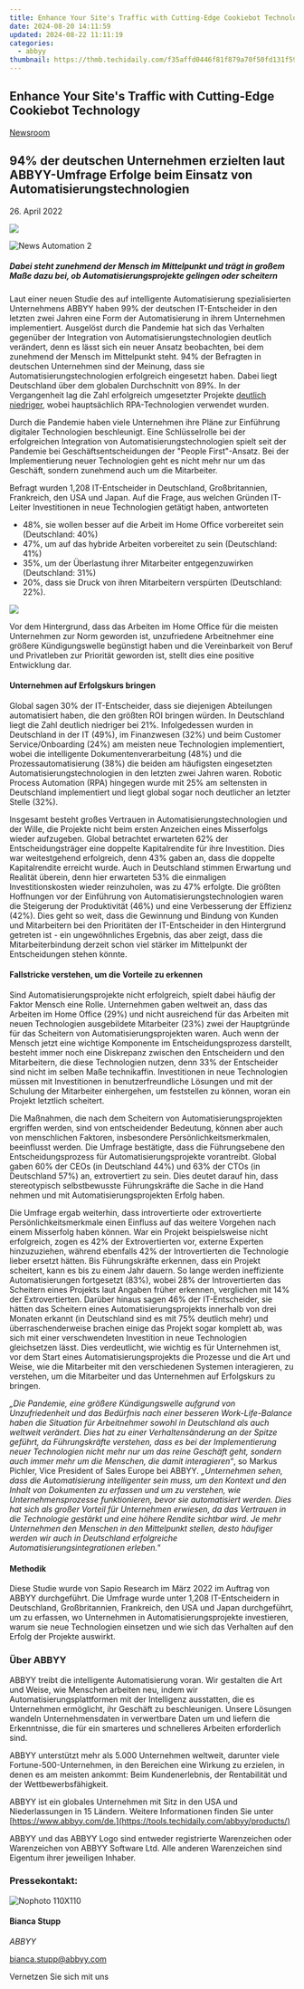 ```yaml
---
title: Enhance Your Site's Traffic with Cutting-Edge Cookiebot Technology
date: 2024-08-20 14:11:59
updated: 2024-08-22 11:11:19
categories:
  - abbyy
thumbnail: https://thmb.techidaily.com/f35affd0446f81f879a70f50fd131f599003c290d87b21cce9966af54d527118.jpg
---
```


## Enhance Your Site's Traffic with Cutting-Edge Cookiebot Technology

[Newsroom](https://tools.techidaily.com/abbyy/products/)

## 94% der deutschen Unternehmen erzielten laut ABBYY-Umfrage Erfolge beim Einsatz von Automatisierungstechnologien

26\. April 2022

![](https://content.abbyy.com/-/media/project/abbyy/abbyy/branchtemplates/shutterstock_1272462163_1296-x-729.jpg?h=729&iar=0&w=1296)

![News Automation 2](https://static5.abbyy.com/abbyycommedia/33484/news-automation-2.jpg) 

##### _Dabei steht zunehmend der Mensch im Mittelpunkt und trägt in großem Maße dazu bei, ob Automatisierungsprojekte gelingen oder scheitern_

Laut einer neuen Studie des auf intelligente Automatisierung spezialisierten Unternehmens ABBYY haben 99% der deutschen IT-Entscheider in den letzten zwei Jahren eine Form der Automatisierung in ihrem Unternehmen implementiert. Ausgelöst durch die Pandemie hat sich das Verhalten gegenüber der Integration von Automatisierungstechnologien deutlich verändert, denn es lässt sich ein neuer Ansatz beobachten, bei dem zunehmend der Mensch im Mittelpunkt steht. 94% der Befragten in deutschen Unternehmen sind der Meinung, dass sie Automatisierungstechnologien erfolgreich eingesetzt haben. Dabei liegt Deutschland über dem globalen Durchschnitt von 89%. In der Vergangenheit lag die Zahl erfolgreich umgesetzter Projekte [deutlich niedriger](https://www.ey.com/en%5Fgl/consulting/five-design-principles-to-help-build-confidence-in-rpa-implement), wobei hauptsächlich RPA-Technologien verwendet wurden.

Durch die Pandemie haben viele Unternehmen ihre Pläne zur Einführung digitaler Technologien beschleunigt. Eine Schlüsselrolle bei der erfolgreichen Integration von Automatisierungstechnologien spielt seit der Pandemie bei Geschäftsentscheidungen der "People First"-Ansatz. Bei der Implementierung neuer Technologien geht es nicht mehr nur um das Geschäft, sondern zunehmend auch um die Mitarbeiter.

Befragt wurden 1,208 IT-Entscheider in Deutschland, Großbritannien, Frankreich, den USA und Japan. Auf die Frage, aus welchen Gründen IT-Leiter Investitionen in neue Technologien getätigt haben, antworteten

* 48%, sie wollen besser auf die Arbeit im Home Office vorbereitet sein (Deutschland: 40%)
* 47%, um auf das hybride Arbeiten vorbereitet zu sein (Deutschland: 41%)
* 35%, um der Überlastung ihrer Mitarbeiter entgegenzuwirken (Deutschland: 31%)
* 20%, dass sie Druck von ihren Mitarbeitern verspürten (Deutschland: 22%).

[![](https://static1.abbyy.com/abbyycommedia/35599/2022-04-25_infgraphic_survey_de_final.jpg?width=1068&height=558)](https://www.abbyy.com/media/35599/2022-04-25%5Finfgraphic%5Fsurvey%5Fde%5Ffinal.jpg)

Vor dem Hintergrund, dass das Arbeiten im Home Office für die meisten Unternehmen zur Norm geworden ist, unzufriedene Arbeitnehmer eine größere Kündigungswelle begünstigt haben und die Vereinbarkeit von Beruf und Privatleben zur Priorität geworden ist, stellt dies eine positive Entwicklung dar.

#### Unternehmen auf Erfolgskurs bringen

Global sagen 30% der IT-Entscheider, dass sie diejenigen Abteilungen automatisiert haben, die den größten ROI bringen würden. In Deutschland liegt die Zahl deutlich niedriger bei 21%. Infolgedessen wurden in Deutschland in der IT (49%), im Finanzwesen (32%) und beim Customer Service/Onboarding (24%) am meisten neue Technologien implementiert, wobei die intelligente Dokumentenverarbeitung (48%) und die Prozessautomatisierung (38%) die beiden am häufigsten eingesetzten Automatisierungstechnologien in den letzten zwei Jahren waren. Robotic Process Automation (RPA) hingegen wurde mit 25% am seltensten in Deutschland implementiert und liegt global sogar noch deutlicher an letzter Stelle (32%).

Insgesamt besteht großes Vertrauen in Automatisierungstechnologien und der Wille, die Projekte nicht beim ersten Anzeichen eines Misserfolgs wieder aufzugeben. Global betrachtet erwarteten 62% der Entscheidungsträger eine doppelte Kapitalrendite für ihre Investition. Dies war weitestgehend erfolgreich, denn 43% gaben an, dass die doppelte Kapitalrendite erreicht wurde. Auch in Deutschland stimmen Erwartung und Realität überein, denn hier erwarteten 53% die einmaligen Investitionskosten wieder reinzuholen, was zu 47% erfolgte. Die größten Hoffnungen vor der Einführung von Automatisierungstechnologien waren die Steigerung der Produktivität (46%) und eine Verbesserung der Effizienz (42%). Dies geht so weit, dass die Gewinnung und Bindung von Kunden und Mitarbeitern bei den Prioritäten der IT-Entscheider in den Hintergrund getreten ist - ein ungewöhnliches Ergebnis, das aber zeigt, dass die Mitarbeiterbindung derzeit schon viel stärker im Mittelpunkt der Entscheidungen stehen könnte.

#### Fallstricke verstehen, um die Vorteile zu erkennen

Sind Automatisierungsprojekte nicht erfolgreich, spielt dabei häufig der Faktor Mensch eine Rolle. Unternehmen gaben weltweit an, dass das Arbeiten im Home Office (29%) und nicht ausreichend für das Arbeiten mit neuen Technologien ausgebildete Mitarbeiter (23%) zwei der Hauptgründe für das Scheitern von Automatisierungsprojekten waren. Auch wenn der Mensch jetzt eine wichtige Komponente im Entscheidungsprozess darstellt, besteht immer noch eine Diskrepanz zwischen den Entscheidern und den Mitarbeitern, die diese Technologien nutzen, denn 33% der Entscheider sind nicht im selben Maße technikaffin. Investitionen in neue Technologien müssen mit Investitionen in benutzerfreundliche Lösungen und mit der Schulung der Mitarbeiter einhergehen, um feststellen zu können, woran ein Projekt letztlich scheitert.

Die Maßnahmen, die nach dem Scheitern von Automatisierungsprojekten ergriffen werden, sind von entscheidender Bedeutung, können aber auch von menschlichen Faktoren, insbesondere Persönlichkeitsmerkmalen, beeinflusst werden. Die Umfrage bestätigte, dass die Führungsebene den Entscheidungsprozess für Automatisierungsprojekte vorantreibt. Global gaben 60% der CEOs (in Deutschland 44%) und 63% der CTOs (in Deutschland 57%) an, extrovertiert zu sein. Dies deutet darauf hin, dass stereotypisch selbstbewusste Führungskräfte die Sache in die Hand nehmen und mit Automatisierungsprojekten Erfolg haben.

Die Umfrage ergab weiterhin, dass introvertierte oder extrovertierte Persönlichkeitsmerkmale einen Einfluss auf das weitere Vorgehen nach einem Misserfolg haben können. War ein Projekt beispielsweise nicht erfolgreich, zogen es 42% der Extrovertierten vor, externe Experten hinzuzuziehen, während ebenfalls 42% der Introvertierten die Technologie lieber ersetzt hätten. Bis Führungskräfte erkennen, dass ein Projekt scheitert, kann es bis zu einem Jahr dauern. So lange werden ineffiziente Automatisierungen fortgesetzt (83%), wobei 28% der Introvertierten das Scheitern eines Projekts laut Angaben früher erkennen, verglichen mit 14% der Extrovertierten. Darüber hinaus sagen 46% der IT-Entscheider, sie hätten das Scheitern eines Automatisierungsprojekts innerhalb von drei Monaten erkannt (in Deutschland sind es mit 75% deutlich mehr) und überraschenderweise brachen einige das Projekt sogar komplett ab, was sich mit einer verschwendeten Investition in neue Technologien gleichsetzen lässt. Dies verdeutlicht, wie wichtig es für Unternehmen ist, vor dem Start eines Automatisierungsprojekts die Prozesse und die Art und Weise, wie die Mitarbeiter mit den verschiedenen Systemen interagieren, zu verstehen, um die Mitarbeiter und das Unternehmen auf Erfolgskurs zu bringen.

_„Die Pandemie, eine größere Kündigungswelle aufgrund von Unzufriedenheit und das Bedürfnis nach einer besseren Work-Life-Balance haben die Situation für Arbeitnehmer sowohl in Deutschland als auch weltweit verändert. Dies hat zu einer Verhaltensänderung an der Spitze geführt, da Führungskräfte verstehen, dass es bei der Implementierung neuer Technologien nicht mehr nur um das reine Geschäft geht, sondern auch immer mehr um die Menschen, die damit interagieren“_, so Markus Pichler, Vice President of Sales Europe bei ABBYY. _„Unternehmen sehen, dass die Automatisierung intelligenter sein muss, um den Kontext und den Inhalt von Dokumenten zu erfassen und um zu verstehen, wie Unternehmensprozesse funktionieren, bevor sie automatisiert werden. Dies hat sich als großer Vorteil für Unternehmen erwiesen, da das Vertrauen in die Technologie gestärkt und eine höhere Rendite sichtbar wird. Je mehr Unternehmen den Menschen in den Mittelpunkt stellen, desto häufiger werden wir auch in Deutschland erfolgreiche Automatisierungsintegrationen erleben."_

#### Methodik

Diese Studie wurde von Sapio Research im März 2022 im Auftrag von ABBYY durchgeführt. Die Umfrage wurde unter 1,208 IT-Entscheidern in Deutschland, Großbritannien, Frankreich, den USA und Japan durchgeführt, um zu erfassen, wo Unternehmen in Automatisierungsprojekte investieren, warum sie neue Technologien einsetzen und wie sich das Verhalten auf den Erfolg der Projekte auswirkt.

### Über ABBYY

ABBYY treibt die intelligente Automatisierung voran. Wir gestalten die Art und Weise, wie Menschen arbeiten neu, indem wir Automatisierungsplattformen mit der Intelligenz ausstatten, die es Unternehmen ermöglicht, ihr Geschäft zu beschleunigen. Unsere Lösungen wandeln Unternehmensdaten in verwertbare Daten um und liefern die Erkenntnisse, die für ein smarteres und schnelleres Arbeiten erforderlich sind.

ABBYY unterstützt mehr als 5.000 Unternehmen weltweit, darunter viele Fortune-500-Unternehmen, in den Bereichen eine Wirkung zu erzielen, in denen es am meisten ankommt: Beim Kundenerlebnis, der Rentabilität und der Wettbewerbsfähigkeit.

ABBYY ist ein globales Unternehmen mit Sitz in den USA und Niederlassungen in 15 Ländern. Weitere Informationen finden Sie unter [https://www.abbyy.com/de.](https://tools.techidaily.com/abbyy/products/)

ABBYY und das ABBYY Logo sind entweder registrierte Warenzeichen oder Warenzeichen von ABBYY Software Ltd. Alle anderen Warenzeichen sind Eigentum ihrer jeweiligen Inhaber. 

### Pressekontakt:

![Nophoto 110X110](https://static4.abbyy.com/abbyycommedia/34370/nophoto-110x110.png)

#### Bianca Stupp

_ABBYY_

[bianca.stupp@abbyy.com](https://tools.techidaily.com/abbyy/products/) 

Vernetzen Sie sich mit uns

<ins class="adsbygoogle"
     style="display:block"
     data-ad-format="autorelaxed"
     data-ad-client="ca-pub-7571918770474297"
     data-ad-slot="1223367746"></ins>



<ins class="adsbygoogle"
     style="display:block"
     data-ad-client="ca-pub-7571918770474297"
     data-ad-slot="8358498916"
     data-ad-format="auto"
     data-full-width-responsive="true"></ins>

